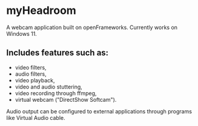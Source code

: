 # myHeadroom

A webcam application built on openFrameworks. Currently works on Windows 11.

## Includes features such as:
- video filters, 
- audio filters, 
- video playback, 
- video and audio stuttering, 
- video recording through ffmpeg,
- virtual webcam ("DirectShow Softcam").

Audio output can be configured to external applications through programs like Virtual Audio cable.